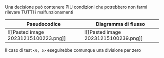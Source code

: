 Una decisione può contenere PIU condizioni che potrebbero non farmi rilevare TUTTI i malfunzionamenti

| Pseudocodice | Diagramma di flusso |
| ------------ | ------------------- |
| ![[Pasted image 20231215100223.png]]             |   ![[Pasted image 20231215100239.png]]                  |

Il caso di test `<0, 5>` eseguirebbe comunque una divisione per zero